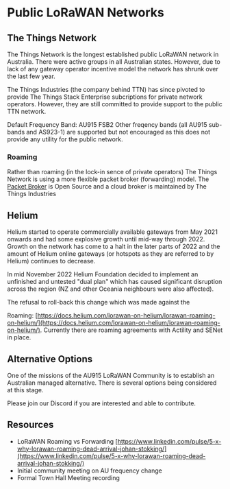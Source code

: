 # Public LoRaWAN Networks

## The Things Network
The Things Network is the longest established public LoRaWAN network in Australia. There were active groups in all Australian states. However, due to lack of any gateway operator incentive model the network has shrunk over the last few year.

The Things Industries (the company behind TTN) has since pivoted to provide The Things Stack Enterprise subcriptions for private network operators. However, they are still committed to provide support to the public TTN network.

Default Frequency Band: AU915 FSB2
Other freqency bands (all AU915 sub-bands and AS923-1) are supported but not encouraged as this does not provide any utility for the public network.

### Roaming

Rather than roaming (in the lock-in sence of private operators) The Things Network is using a more flexible packet broker (forwarding) model. The [Packet Broker]() is Open Source and a cloud broker is maintained by The Things Industries

## Helium
Helium started to operate commercially available gateways from May 2021 onwards and had some explosive growth until mid-way through 2022. 
Growth on the network has come to a halt in the later parts of 2022 and the amount of Helium online gateways (or hotspots as they are referred to by Helium) continues to decrease.

In mid November 2022 Helium Foundation decided to implement an unfinished and untested "dual plan" which has caused significant disruption across the region (NZ and other Oceania neighbours were also affected).

The refusal to roll-back this change which was made against the 

Roaming: [https://docs.helium.com/lorawan-on-helium/lorawan-roaming-on-helium/](https://docs.helium.com/lorawan-on-helium/lorawan-roaming-on-helium/). Currently there are roaming agreements with Actility and SENet in place.

## Alternative Options 

One of the missions of the AU915 LoRaWAN Community is to establish an Australian managed alternative. There is several options being considered at this stage.

Please join our Discord if you are interested and able to contribute.

## Resources
 - LoRaWAN Roaming vs Forwarding [https://www.linkedin.com/pulse/5-x-why-lorawan-roaming-dead-arrival-johan-stokking/](https://www.linkedin.com/pulse/5-x-why-lorawan-roaming-dead-arrival-johan-stokking/)
 - Initial community meeting on AU frequency change
 - Formal Town Hall Meeting recording 